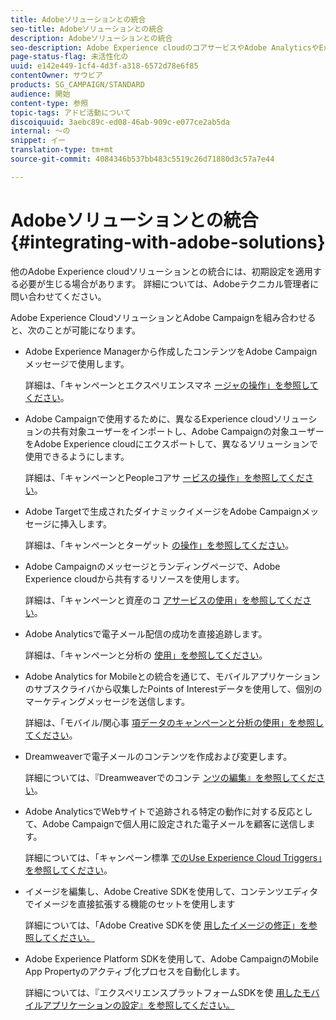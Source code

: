```yaml
---
title: Adobeソリューションとの統合
seo-title: Adobeソリューションとの統合
description: Adobeソリューションとの統合
seo-description: Adobe Experience cloudのコアサービスやAdobe AnalyticsやExperience Managerなどのソリューションとの統合により、深い洞察と便利なコンテンツ管理により、Adobe Campaign戦略を改善する方法を説明します。
page-status-flag: 未活性化の
uuid: e142e449-1cf4-4d3f-a318-6572d78e6f85
contentOwner: サウビア
products: SG_CAMPAIGN/STANDARD
audience: 開始
content-type: 参照
topic-tags: アドビ活動について
discoiquuid: 3aebc89c-ed08-46ab-909c-e077ce2ab5da
internal: 〜の
snippet: イー
translation-type: tm+mt
source-git-commit: 4084346b537bb483c5519c26d71880d3c57a7e44

---
```



# Adobeソリューションとの統合{#integrating-with-adobe-solutions}

他のAdobe Experience cloudソリューションとの統合には、初期設定を適用する必要が生じる場合があります。 詳細については、Adobeテクニカル管理者に問い合わせてください。

Adobe Experience CloudソリューションとAdobe Campaignを組み合わせると、次のことが可能になります。

* Adobe Experience Managerから作成したコンテンツをAdobe Campaignメッセージで使用します。

   詳細は、「キャンペーンとエクスペリエンスマネ [ージャの操作」を参照してください](../../integrating/using/integrating-with-experience-manager.md)。

* Adobe Campaignで使用するために、異なるExperience cloudソリューションの共有対象ユーザーをインポートし、Adobe Campaignの対象ユーザーをAdobe Experience cloudにエクスポートして、異なるソリューションで使用できるようにします。

   詳細は、「キャンペーンとPeopleコアサ [ービスの操作」を参照してください](../../integrating/using/about-campaign-audience-manager-or-people-core-service-integration.md)。

* Adobe Targetで生成されたダイナミックイメージをAdobe Campaignメッセージに挿入します。

   詳細は、「キャンペーンとターゲット [の操作」を参照してください](../../integrating/using/about-campaign-target-integration.md)。

* Adobe Campaignのメッセージとランディングページで、Adobe Experience cloudから共有するリソースを使用します。

   詳細は、「キャンペーンと資産のコ [アサービスの使用」を参照してください](../../integrating/using/working-with-campaign-and-assets-core-service.md)。

* Adobe Analyticsで電子メール配信の成功を直接追跡します。

   詳細は、「キャンペーンと分析の [使用」を参照してください](../../integrating/using/about-campaign-analytics-integration.md)。

* Adobe Analytics for Mobileとの統合を通じて、モバイルアプリケーションのサブスクライバから収集したPoints of Interestデータを使用して、個別のマーケティングメッセージを送信します。

   詳細は、「モバイル/関心事 [項データのキャンペーンと分析の使用」を参照してください](../../integrating/using/about-campaign-points-of-interest-data-integration.md)。

* Dreamweaverで電子メールのコンテンツを作成および変更します。

   詳細については、『Dreamweaverでのコンテ [ンツの編集』を参照してください](../../designing/using/using-integrations.md#editing-content-in-dreamweaver)。

* Adobe AnalyticsでWebサイトで追跡される特定の動作に対する反応として、Adobe Campaignで個人用に設定された電子メールを顧客に送信します。

   詳細については、「キャンペーン標準 [でのUse Experience Cloud Triggers」を参照してください](../../integrating/using/about-adobe-experience-cloud-triggers.md)。

* イメージを編集し、Adobe Creative SDKを使用して、コンテンツエディタでイメージを直接拡張する機能のセットを使用します

   詳細については、「Adobe Creative SDKを使 [用したイメージの修正」を参照してください。](../../designing/using/images.md#modifying-images-with-the-adobe-creative-sdk)

* Adobe Experience Platform SDKを使用して、Adobe CampaignのMobile App Propertyのアクティブ化プロセスを自動化します。

   詳細については、『エクスペリエンスプラットフォームSDKを使 [用したモバイルアプリケーションの設定』を参照してください。](https://helpx.adobe.com/campaign/kb/configuring-app-sdk.html)

